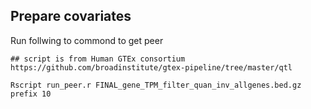 ## Prepare covariates

Run follwing to commond to get peer 

```
## script is from Human GTEx consortium https://github.com/broadinstitute/gtex-pipeline/tree/master/qtl

Rscript run_peer.r FINAL_gene_TPM_filter_quan_inv_allgenes.bed.gz prefix 10

```
